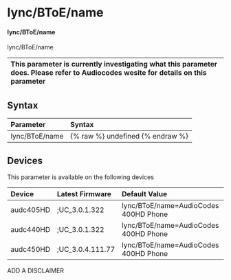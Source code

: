 ﻿---
description: lync/BToE/name
search: false
---

# lync/BToE/name

#### lync/BToE/name

lync/BToE/name


| This parameter is currently investigating what this parameter does. Please refer to Audiocodes wesite for details on this parameter | 
| :--- |

## Syntax
| Parameter | Syntax |
| :--- | :--- |
|lync/BToE/name | {% raw %} undefined {% endraw %}|

## Devices
This parameter is available on the following devices

| Device | Latest Firmware | Default Value |
|:---|:---|:---|
| audc405HD | ;UC_3.0.1.322 | lync/BToE/name=AudioCodes 400HD Phone 
| audc440HD | ;UC_3.0.1.322 | lync/BToE/name=AudioCodes 400HD Phone 
| audc450HD | ;UC_3.0.4.111.77 | lync/BToE/name=AudioCodes 400HD Phone 

ADD A DISCLAIMER
